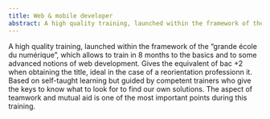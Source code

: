 ```yaml
---
title: Web & mobile developer
abstract: A high quality training, launched within the framework of the “grande école du numérique”, which allows to train in 8 months to the basics and to some advanced notions of web development.
---
```


A high quality training, launched within the framework of the “grande école du numérique”, which allows to train in 8 months to the basics and to some advanced notions of web development. Gives the equivalent of bac +2 when obtaining the title, ideal in the case of a reorientation professionn it. Based on self-taught learning but guided by competent trainers who give the keys to know what to look for to find our own solutions. The aspect of teamwork and mutual aid is one of the most important points during this training.
